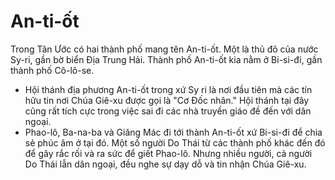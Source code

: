 # An-ti-ốt

Trong Tân Ước có hai thành phố mang tên An-ti-ốt. Một là thủ đô của nước Sy-ri, gần bờ biển Địa Trung Hải. Thành phố An-ti-ốt kia nằm ở Bi-si-đi, gần thành phố Cô-lô-se.
- Hội thánh địa phương An-ti-ốt trong xứ Sy ri là nơi đầu tiên mà các tín hữu tin nơi Chúa Giê-xu được gọi là "Cơ Đốc nhân." Hội thánh tại đây cũng rất tích cực trong việc sai đi các nhà truyền giáo đề đến với dân ngoại.
- Phao-lô, Ba-na-ba và Giăng Mác đi tới thành An-ti-ốt xứ Bi-si-đi để chia sẻ phúc âm ở tại đó. Một số người Do Thái từ các thành phố khác đến đó để gây rắc rối và ra sức để giết Phao-lô. Nhưng nhiều người, cả người Do Thái lẫn dân ngoại, đều nghe sự dạy dỗ và tin nhận Chúa Giê-xu.

